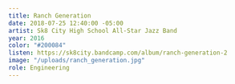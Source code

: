 ```yaml
---
title: Ranch Generation
date: 2018-07-25 12:40:00 -05:00
artist: Sk8 City High School All-Star Jazz Band
year: 2016
color: "#200084"
listen: https://sk8city.bandcamp.com/album/ranch-generation-2
image: "/uploads/ranch_generation.jpg"
role: Engineering
---
```



